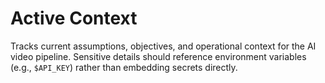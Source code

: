# Active Context

Tracks current assumptions, objectives, and operational context for the AI video pipeline. Sensitive details should reference environment variables (e.g., `$API_KEY`) rather than embedding secrets directly.
